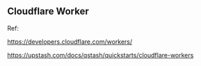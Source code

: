 ## Cloudflare Worker

Ref:

https://developers.cloudflare.com/workers/

https://upstash.com/docs/qstash/quickstarts/cloudflare-workers
